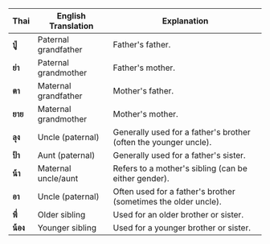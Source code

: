 | **Thai** | **English Translation**           | **Explanation**                                           |
|----------|-----------------------------------|-----------------------------------------------------------|
| **ปู่**   | Paternal grandfather              | Father's father.                                          |
| **ย่า**   | Paternal grandmother              | Father's mother.                                          |
| **ตา**    | Maternal grandfather              | Mother's father.                                          |
| **ยาย**   | Maternal grandmother              | Mother's mother.                                          |
| **ลุง**   | Uncle (paternal)                  | Generally used for a father's brother (often the younger uncle).  |
| **ป้า**   | Aunt (paternal)                   | Generally used for a father's sister.                     |
| **น้า**   | Maternal uncle/aunt               | Refers to a mother's sibling (can be either gender).       |
| **อา**    | Uncle (paternal)                  | Often used for a father's brother (sometimes the older uncle).  |
| **พี่**   | Older sibling                     | Used for an older brother or sister.                      |
| **น้อง**  | Younger sibling                   | Used for a younger brother or sister.                     |
